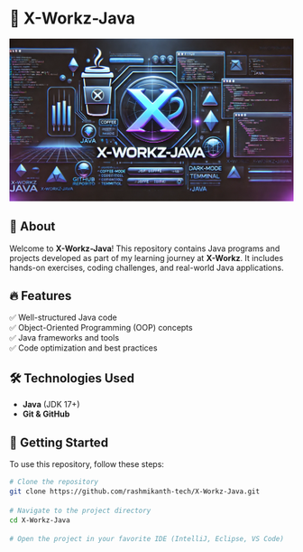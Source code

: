 # 🚀 X-Workz-Java  
![X-Workz-Java](https://github.com/rashmikanth-tech/X-Workz-Java/blob/main/xworkz.png)

## 📌 About  
Welcome to **X-Workz-Java**! This repository contains Java programs and projects developed as part of my learning journey at **X-Workz**. It includes hands-on exercises, coding challenges, and real-world Java applications.

## 🔥 Features  
✅ Well-structured Java code  
✅ Object-Oriented Programming (OOP) concepts  
✅ Java frameworks and tools  
✅ Code optimization and best practices  

## 🛠️ Technologies Used  
- **Java** (JDK 17+)  
- **Git & GitHub**  

## 🚀 Getting Started  
To use this repository, follow these steps:  

```bash
# Clone the repository
git clone https://github.com/rashmikanth-tech/X-Workz-Java.git

# Navigate to the project directory
cd X-Workz-Java

# Open the project in your favorite IDE (IntelliJ, Eclipse, VS Code)
